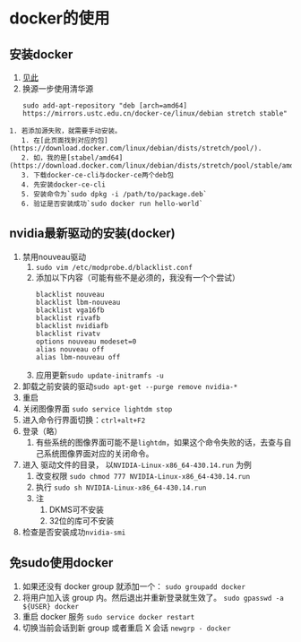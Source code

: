 # docker的使用

## 安装docker
   1. [见此](https://www.jianshu.com/p/e6b6268956ec)
   2. 换源一步使用清华源
        ```
        sudo add-apt-repository "deb [arch=amd64] https://mirrors.ustc.edu.cn/docker-ce/linux/debian stretch stable"
        ```
    1. 若添加源失败，就需要手动安装。
       1. 在[此页面找到对应的包](https://download.docker.com/linux/debian/dists/stretch/pool/). 
       2. 如，我的是[stabel/amd64](https://download.docker.com/linux/debian/dists/stretch/pool/stable/amd64/)
       3. 下载docker-ce-cli与docker-ce两个deb包
       4. 先安装docker-ce-cli
       5. 安装命令为`sudo dpkg -i /path/to/package.deb`
       6. 验证是否安装成功`sudo docker run hello-world`


## nvidia最新驱动的安装(docker)
1. 禁用nouveau驱动
   1. `sudo vim /etc/modprobe.d/blacklist.conf`
   2. 添加以下内容（可能有些不是必须的，我没有一个个尝试）
         ```
         blacklist nouveau
         blacklist lbm-nouveau
         blacklist vga16fb
         blacklist rivafb
         blacklist nvidiafb
         blacklist rivatv
         options nouveau modeset=0
         alias nouveau off
         alias lbm-nouveau off
         ```
   3. 应用更新`sudo update-initramfs -u`
2. 卸载之前安装的驱动`sudo apt-get --purge remove nvidia-*`
3. 重启
4. 关闭图像界面 `sudo service lightdm stop`
5. 进入命令行界面切换：`ctrl+alt+F2`
6. 登录（略）
   1. 有些系统的图像界面可能不是`lightdm`，如果这个命令失败的话，去查与自己系统图像界面对应的关闭命令。
7. 进入 驱动文件的目录， 以`NVIDIA-Linux-x86_64-430.14.run` 为例
   1. 改变权限 `sudo chmod 777 NVIDIA-Linux-x86_64-430.14.run`
   2. 执行 `sudo sh NVIDIA-Linux-x86_64-430.14.run`
   3. 注
      1. DKMS可不安装
      2. 32位的库可不安装
8. 检查是否安装成功`nvidia-smi`

## 免sudo使用docker
1. 如果还没有 docker group 就添加一个：
`sudo groupadd docker`
2. 将用户加入该 group 内。然后退出并重新登录就生效了。
`sudo gpasswd -a ${USER} docker`
3. 重启 docker 服务
`sudo service docker restart`
4. 切换当前会话到新 group 或者重启 X 会话
`newgrp - docker`